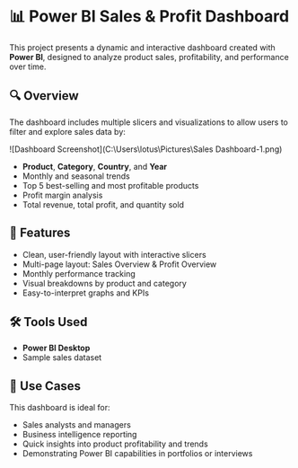 # 📊 Power BI Sales & Profit Dashboard

This project presents a dynamic and interactive dashboard created with **Power BI**, designed to analyze product sales, profitability, and performance over time.
 
 ## 🔍 Overview

The dashboard includes multiple slicers and visualizations to allow users to filter and explore sales data by:

![Dashboard Screenshot](C:\Users\lotus\Pictures\Sales Dashboard-1.png)



- **Product**, **Category**, **Country**, and **Year**
- Monthly and seasonal trends
- Top 5 best-selling and most profitable products
- Profit margin analysis
- Total revenue, total profit, and quantity sold

## 🚀 Features

- Clean, user-friendly layout with interactive slicers
- Multi-page layout: Sales Overview & Profit Overview
- Monthly performance tracking
- Visual breakdowns by product and category
- Easy-to-interpret graphs and KPIs

## 🛠️ Tools Used

- **Power BI Desktop**
- Sample sales dataset

## 📌 Use Cases

This dashboard is ideal for:
- Sales analysts and managers
- Business intelligence reporting
- Quick insights into product profitability and trends
- Demonstrating Power BI capabilities in portfolios or interviews


